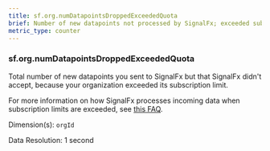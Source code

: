 ```yaml
---
title: sf.org.numDatapointsDroppedExceededQuota
brief: Number of new datapoints not processed by SignalFx; exceeded subscription limit
metric_type: counter
---
```

### sf.org.numDatapointsDroppedExceededQuota

Total number of new datapoints you sent to SignalFx but that SignalFx didn't accept, because your organization exceeded its subscription limit.

For more information on how SignalFx processes incoming data when subscription limits are exceeded, see [this FAQ](https://docs.signalfx.com/en/latest/_sidebars-and-includes/dpm-faq.html).

Dimension(s): `orgId`

Data Resolution: 1 second
